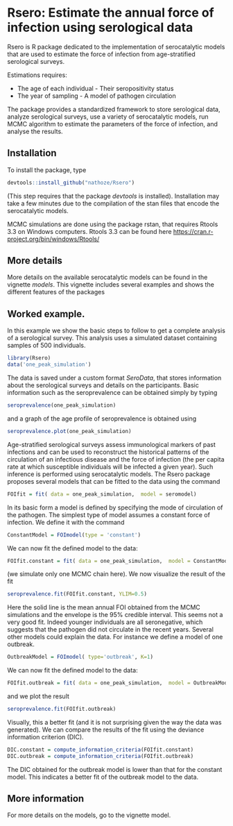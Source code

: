 <!-- README.md is generated from README.Rmd. Please edit that file -->
Rsero: Estimate the annual force of infection using serological data
====================================================================

Rsero is R package dedicated to the implementation of serocatalytic models that are used to estimate the force of infection from age-stratified serological surveys.

Estimations requires:
- The age of each individual - Their seropositivity status
- The year of sampling - A model of pathogen circulation

The package provides a standardized framework to store serological data, analyze serological surveys, use a variety of serocatalytic models, run MCMC algorithm to estimate the parameters of the force of infection, and analyse the results.

Installation
------------

To install the package, type

``` r
devtools::install_github("nathoze/Rsero")
```

(This step requires that the package *devtools* is installed). Installation may take a few minutes due to the compilation of the stan files that encode the serocatalytic models.

MCMC simulations are done using the package rstan, that requires Rtools 3.3 on Windows computers. Rtools 3.3 can be found here <https://cran.r-project.org/bin/windows/Rtools/>

More details
------------

More details on the available serocatalytic models can be found in the vignette *models*. This vignette includes several examples and shows the different features of the packages

Worked example.
---------------

In this example we show the basic steps to follow to get a complete analysis of a serological survey. This analysis uses a simulated dataset containing samples of 500 individuals.

``` r
library(Rsero)
data('one_peak_simulation')
```

The data is saved under a custom format *SeroData*, that stores information about the serological surveys and details on the participants. Basic information such as the seroprevalence can be obtained simply by typing

``` r
seroprevalence(one_peak_simulation)
```

and a graph of the age profile of seroprevalence is obtained using

``` r
seroprevalence.plot(one_peak_simulation)
```

Age-stratified serological surveys assess immunological markers of past infections and can be used to reconstruct the historical patterns of the circulation of an infectious disease and the force of infection (the per capita rate at which susceptible individuals will be infected a given year). Such inference is performed using serocatalytic models. The Rsero package proposes several models that can be fitted to the data using the command

``` r
FOIfit = fit( data = one_peak_simulation,  model = seromodel)
```

In its basic form a model is defined by specifying the mode of circulation of the pathogen. The simplest type of model assumes a constant force of infection. We define it with the command

``` r
ConstantModel = FOImodel(type = 'constant')
```

We can now fit the defined model to the data:

``` r
FOIfit.constant = fit( data = one_peak_simulation,  model = ConstantModel, chains=1)
```

(we simulate only one MCMC chain here). We now visualize the result of the fit

``` r
seroprevalence.fit(FOIfit.constant, YLIM=0.5)
```

Here the solid line is the mean annual FOI obtained from the MCMC simulations and the envelope is the 95% credible interval. This seems not a very good fit. Indeed younger individuals are all seronegative, which suggests that the pathogen did not circulate in the recent years. Several other models could explain the data. For instance we define a model of one outbreak.

``` r
OutbreakModel = FOImodel( type='outbreak', K=1)
```

We can now fit the defined model to the data:

``` r
FOIfit.outbreak = fit( data = one_peak_simulation,  model = OutbreakModel, chains=1)
```

and we plot the result

``` r
seroprevalence.fit(FOIfit.outbreak)
```

Visually, this a better fit (and it is not surprising given the way the data was generated). We can compare the results of the fit using the deviance information criterion (DIC).

``` r
DIC.constant = compute_information_criteria(FOIfit.constant)
DIC.outbreak = compute_information_criteria(FOIfit.outbreak)
```

The DIC obtained for the outbreak model is lower than that for the constant model. This indicates a better fit of the outbreak model to the data.

More information
----------------

For more details on the models, go to the vignette model.
